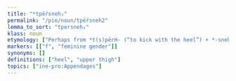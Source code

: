 ```yaml
---
title: "*tpḗrsneh₂"
permalink: "/pie/noun/tpḗrsneh2"
lemma_to_sort: "tpersneh₂"
klass: noun
etymology: ["Perhaps from *t(s)pērH- (“to kick with the heel”) +‎ *-sneh₂, possible compound of *pd- (“foot”) +‎ *per(H)- (“to beat, kick”). Alternatively from *t(s)pḗr-s +‎ *-néh₂, s-stem of the same root."]
markers: [["f", "feminine gender"]]
synonyms: []
definitions: ["heel", "upper thigh"]
topics: ["ine-pro:Appendages"]
---
```

